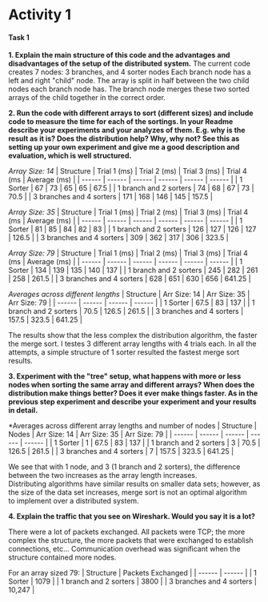 # Activity 1

#### Task 1

**1. Explain the main structure of this code and the advantages and disadvantages of the setup of the distributed system.**
The current code creates 7 nodes: 3 branches, and 4 sorter nodes
Each branch node has a left and right "child" node. The array is split in half between the two child nodes each branch node has.
The branch node merges these two sorted arrays of the child together in the correct order.

  
**2. Run the code with different arrays to sort (different sizes) and include code to measure the time for each of the sortings.  In your Readme describe your experiments and your analyzes of them. E.g. why is the result as it is?  Does the distribution help? Why, why not? See this as setting up your own experiment and give me a good description and evaluation, which is well structured.**

*Array Size: 14* 
| Structure | Trial 1 (ms) | Trial 2 (ms) | Trial 3 (ms) | Trial 4 (ms | Average (ms) |
| ------ | ------ | ------ | ------ | ------ | ------ |
| 1 Sorter | 67 | 73 | 65 | 65 | 67.5 | 
| 1 branch and 2 sorters | 74 | 68 | 67 | 73 | 70.5 |
| 3 branches and 4 sorters | 171 | 168 | 146 | 145 | 157.5 |

*Array Size: 35* 
| Structure | Trial 1 (ms) | Trial 2 (ms) | Trial 3 (ms) | Trial 4 (ms | Average (ms) |
| ------ | ------ | ------ | ------ | ------ | ------ |
| 1 Sorter | 81 | 85 | 84  | 82  | 83 | 
| 1 branch and 2 sorters | 126 | 127 | 126 | 127  | 126.5 |
| 3 branches and 4 sorters | 309 | 362 | 317 | 306 | 323.5 |

*Array Size: 79* 
| Structure | Trial 1 (ms) | Trial 2 (ms) | Trial 3 (ms) | Trial 4 (ms | Average (ms) |
| ------ | ------ | ------ | ------ | ------ | ------ |
| 1 Sorter | 134 | 139 | 135 | 140 | 137 | 
| 1 branch and 2 sorters | 245 | 282 | 261 | 258 | 261.5 |
| 3 branches and 4 sorters | 628 | 651 | 630 | 656 | 641.25 |

*Averages across different lengths*
| Structure | Arr Size: 14 | Arr Size: 35 | Arr Size: 79 |
| ------ | ------ | ------ | ------ |
| 1 Sorter | 67.5 | 83 | 137 | 
| 1 branch and 2 sorters | 70.5 | 126.5 | 261.5 |
| 3 branches and 4 sorters | 157.5 | 323.5 | 641.25 |

The results show that the less complex the distribution algorithm, the faster the merge sort.  I testes 3 different array lengths with 4 trials each. In all the attempts, a simple structure of 1 sorter resulted the fastest merge sort results.

**3. Experiment with the "tree" setup, what happens with more or less nodes when sorting the same array and different arrays?  When does the distribution make things better? Does it ever make things faster. As in the previous step experiment and describe your experiment and your results in detail.**

*Averages across different array lengths and number of nodes
| Structure | Nodes | Arr Size: 14 | Arr Size: 35 | Arr Size: 79 |
| ------ | ------ | ------ | ------ | ------ |
| 1 Sorter | 1 | 67.5 | 83 | 137 | 
| 1 branch and 2 sorters | 3 | 70.5 | 126.5 | 261.5 |
| 3 branches and 4 sorters | 7 | 157.5 | 323.5 | 641.25 |

We see that with 1 node, and 3 (1 branch and 2 sorters), the difference between the two increases as the array length increases.  
Distributing algorithms have similar results on smaller data sets; however, as the size of the data set increases, merge sort is not an optimal algorithm  
to implement over a distributed system.

**4. Explain the traffic that you see on Wireshark. Would you say it is a lot?**

There were a lot of packets exchanged. All packets were TCP; the more complex the structure, the more packets that were exchanged to establish connections, etc... Communication overhead was significant when the structure contained more nodes.

For an array sized 79:
| Structure | Packets Exchanged |
| ------ | ------ |
| 1 Sorter | 1079 |
| 1 branch and 2 sorters | 3800 |
| 3 branches and 4 sorters | 10,247 | 


